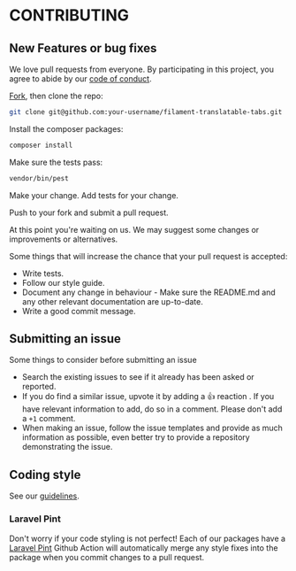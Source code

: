 # CONTRIBUTING

## New Features or bug fixes

We love pull requests from everyone. By participating in this project, you agree to abide by our [code of conduct](CODE_OF_CONDUCT.md).

[Fork](https://docs.github.com/en/get-started/quickstart/fork-a-repo), then clone the repo:

```bash
git clone git@github.com:your-username/filament-translatable-tabs.git
```

Install the composer packages:

```bash
composer install
```

Make sure the tests pass:

```bash
vendor/bin/pest
```

Make your change. Add tests for your change.

Push to your fork and submit a pull request.

At this point you're waiting on us. We may suggest some changes or improvements or alternatives.

Some things that will increase the chance that your pull request is accepted:

-   Write tests.
-   Follow our style guide.
-   Document any change in behaviour - Make sure the README.md and any other relevant documentation are up-to-date.
-   Write a good commit message.

## Submitting an issue

Some things to consider before submitting an issue

-   Search the existing issues to see if it already has been asked or reported.
-   If you do find a similar issue, upvote it by adding a 👍 reaction . If you have relevant information to add, do so in a comment. Please don't add a `+1` comment.
-   When making an issue, follow the issue templates and provide as much information as possible, even better try to provide a repository demonstrating the issue.

## Coding style

See our [guidelines](https://guidelines.codedor.be/coding-standards/php).

### Laravel Pint

Don't worry if your code styling is not perfect! Each of our packages have a [Laravel Pint](https://github.com/laravel/pint) Github Action will automatically merge any style fixes into the package when you commit changes to a pull request.
